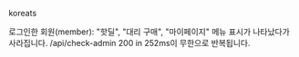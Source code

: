koreats

로그인한 회원(member): "핫딜", "대리 구매", "마이페이지" 메뉴 표시가 나타났다가 사라집니다.  /api/check-admin 200 in 252ms이 무한으로 반복됩니다.

